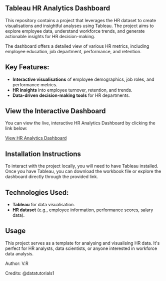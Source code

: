 ## Tableau HR Analytics Dashboard
This repository contains a project that leverages the HR dataset to create visualisations and insightful analyses using Tableau. The project aims to explore employee data, understand workforce trends, and generate actionable insights for HR decision-making.

The dashboard offers a detailed view of various HR metrics, including employee education, job department, performance, and retention.

## Key Features:
- **Interactive visualisations** of employee demographics, job roles, and performance metrics.
- **HR insights** into employee turnover, retention, and trends.
- **Data-driven decision-making tools** for HR departments.

## View the Interactive Dashboard

You can view the live, interactive HR Analytics Dashboard by clicking the link below:

[View HR Analytics Dashboard](https://public.tableau.com/shared/WHJ247NNC?:display_count=n&:origin=viz_share_link)

## Installation Instructions

To interact with the project locally, you will need to have Tableau installed. Once you have Tableau, you can download the workbook file or explore the dashboard directly through the provided link.

## Technologies Used:
- **Tableau** for data visualisation.
- **HR dataset** (e.g., employee information, performance scores, salary data).

## Usage

This project serves as a template for analysing and visualising HR data. It's perfect for HR analysts, data scientists, or anyone interested in workforce data analysis.



Author: V.R

Credits: @datatutorials1
